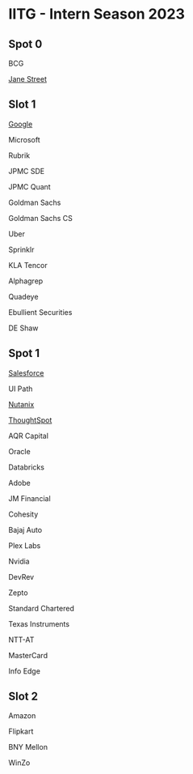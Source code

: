 # IITG - Intern Season 2023

## Spot 0

BCG

[Jane Street](./Jane%20Street/)

## Slot 1

[Google](./Google/)

Microsoft

Rubrik

JPMC SDE

JPMC Quant

Goldman Sachs 

Goldman Sachs CS

Uber

Sprinklr

KLA Tencor

Alphagrep

Quadeye

Ebullient Securities

DE Shaw

## Spot 1

[Salesforce](./Salesforce/)

UI Path

[Nutanix](./Nutanix/)

[ThoughtSpot](./ThoughtSpot/)

AQR Capital

Oracle

Databricks

Adobe

JM Financial

Cohesity

Bajaj Auto

Plex Labs

Nvidia

DevRev

Zepto

Standard Chartered

Texas Instruments

NTT-AT

MasterCard

Info Edge

## Slot 2

Amazon

Flipkart

BNY Mellon

WinZo